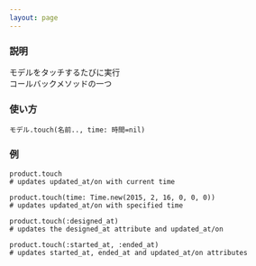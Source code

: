 ```yaml
---
layout: page
---
```


### 説明

モデルをタッチするたびに実行  
コールバックメソッドの一つ

### 使い方

    モデル.touch(名前.., time: 時間=nil)

### 例

    product.touch
    # updates updated_at/on with current time

    product.touch(time: Time.new(2015, 2, 16, 0, 0, 0))
    # updates updated_at/on with specified time

    product.touch(:designed_at)
    # updates the designed_at attribute and updated_at/on

    product.touch(:started_at, :ended_at)
    # updates started_at, ended_at and updated_at/on attributes
